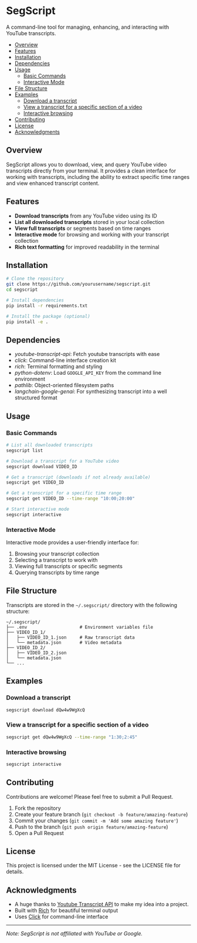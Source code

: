 # SegScript

A command-line tool for managing, enhancing, and interacting with YouTube transcripts.

<!-- mtoc-start -->

* [Overview](#overview)
* [Features](#features)
* [Installation](#installation)
* [Dependencies](#dependencies)
* [Usage](#usage)
  * [Basic Commands](#basic-commands)
  * [Interactive Mode](#interactive-mode)
* [File Structure](#file-structure)
* [Examples](#examples)
  * [Download a transcript](#download-a-transcript)
  * [View a transcript for a specific section of a video](#view-a-transcript-for-a-specific-section-of-a-video)
  * [Interactive browsing](#interactive-browsing)
* [Contributing](#contributing)
* [License](#license)
* [Acknowledgments](#acknowledgments)

<!-- mtoc-end -->

## Overview

SegScript allows you to download, view, and query YouTube video transcripts directly from your terminal. It provides a clean interface for working with transcripts, including the ability to extract specific time ranges and view enhanced transcript content.

## Features

* **Download transcripts** from any YouTube video using its ID
* **List all downloaded transcripts** stored in your local collection
* **View full transcripts** or segments based on time ranges
* **Interactive mode** for browsing and working with your transcript collection
* **Rich text formatting** for improved readability in the terminal

## Installation

```bash
# Clone the repository
git clone https://github.com/yourusername/segscript.git
cd segscript

# Install dependencies
pip install -r requirements.txt

# Install the package (optional)
pip install -e .
```

## Dependencies

* *youtube-transcript-api*: Fetch youtube transcripts with ease
* *click*: Command-line interface creation kit
* *rich*: Terminal formatting and styling
* *python-dotenv*: Load `GOOGLE_API_KEY` from the command line environment
* *pathlib*: Object-oriented filesystem paths
* *langchain-google-genai*: For synthesizing transcript into a well structured format

## Usage

### Basic Commands

```bash
# List all downloaded transcripts
segscript list

# Download a transcript for a YouTube video
segscript download VIDEO_ID

# Get a transcript (downloads if not already available)
segscript get VIDEO_ID

# Get a transcript for a specific time range
segscript get VIDEO_ID --time-range "10:00;20:00"

# Start interactive mode
segscript interactive
```

### Interactive Mode

Interactive mode provides a user-friendly interface for:

1. Browsing your transcript collection
2. Selecting a transcript to work with
3. Viewing full transcripts or specific segments
4. Querying transcripts by time range

## File Structure

Transcripts are stored in the `~/.segscript/` directory with the following structure:

```
~/.segscript/
├── .env                    # Environment variables file
├── VIDEO_ID_1/
│   ├── VIDEO_ID_1.json     # Raw transcript data
│   └── metadata.json       # Video metadata
├── VIDEO_ID_2/
│   ├── VIDEO_ID_2.json
│   └── metadata.json
└── ...
```

## Examples

### Download a transcript

```bash
segscript download dQw4w9WgXcQ
```

### View a transcript for a specific section of a video

```bash
segscript get dQw4w9WgXcQ --time-range "1:30;2:45"
```

### Interactive browsing

```bash
segscript interactive
```

## Contributing

Contributions are welcome! Please feel free to submit a Pull Request.

1. Fork the repository
2. Create your feature branch (`git checkout -b feature/amazing-feature`)
3. Commit your changes (`git commit -m 'Add some amazing feature'`)
4. Push to the branch (`git push origin feature/amazing-feature`)
5. Open a Pull Request

## License

This project is licensed under the MIT License - see the LICENSE file for details.

## Acknowledgments

* A huge thanks to [Youtube Transcript API](https://github.com/jdepoix/youtube-transcript-api) to make my idea into a project.
* Built with [Rich](https://github.com/Textualize/rich) for beautiful terminal output
* Uses [Click](https://click.palletsprojects.com/) for command-line interface

---

*Note: SegScript is not affiliated with YouTube or Google.*
